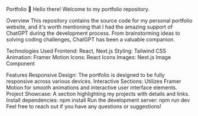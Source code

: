 
Portfolio
👋 Hello there! Welcome to my portfolio repository.


Overview
This repository contains the source code for my personal portfolio website, and it's worth mentioning that I had the amazing support of ChatGPT during the development process. From brainstorming ideas to solving coding challenges, ChatGPT has been a valuable companion.


Technologies Used
Frontend: React, Next.js
Styling: Tailwind CSS
Animation: Framer Motion
Icons: React Icons
Images: Next.js Image Component


Features
Responsive Design: The portfolio is designed to be fully responsive across various devices.
Interactive Sections: Utilizes Framer Motion for smooth animations and interactive user interface elements.
Project Showcase: A section highlighting my projects with details and links.
Install dependencies: npm install
Run the development server: npm run dev
Feel free to reach out if you have any questions or suggestions!

